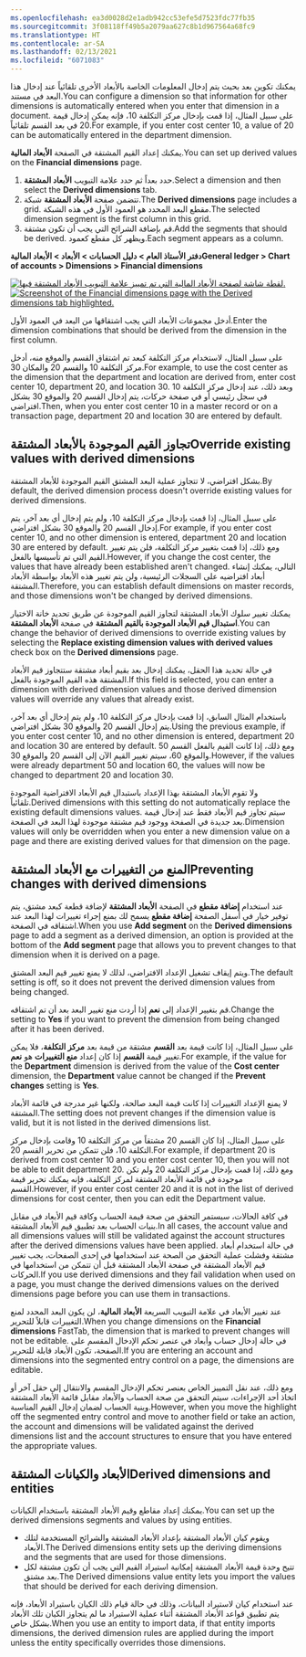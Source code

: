 ```yaml
---
ms.openlocfilehash: ea3d0028d2e1adb942cc53efe5d7523fdc77fb35
ms.sourcegitcommit: 3f08118ff49b5a2079aa627c8b1d967564a68fc9
ms.translationtype: HT
ms.contentlocale: ar-SA
ms.lasthandoff: 02/13/2021
ms.locfileid: "6071083"
---
```

<span data-ttu-id="f5108-101">يمكنك تكوين بعد بحيث يتم إدخال المعلومات الخاصة بالأبعاد الأخرى تلقائياً عند إدخال هذا البعد في مستند.</span><span class="sxs-lookup"><span data-stu-id="f5108-101">You can configure a dimension so that information for other dimensions is automatically entered when you enter that dimension in a document.</span></span> <span data-ttu-id="f5108-102">على سبيل المثال، إذا قمت بإدخال مركز التكلفة 10، فإنه يمكن إدخال قيمة 20 في بعد القسم تلقائياً.</span><span class="sxs-lookup"><span data-stu-id="f5108-102">For example, if you enter cost center 10, a value of 20 can be automatically entered in the department dimension.</span></span>

<span data-ttu-id="f5108-103">يمكنك إعداد القيم المشتقة في الصفحة **الأبعاد المالية**.</span><span class="sxs-lookup"><span data-stu-id="f5108-103">You can set up derived values on the **Financial dimensions** page.</span></span>

1.  <span data-ttu-id="f5108-104">حدد بعداً ثم حدد علامة التبويب **الأبعاد المشتقة**.</span><span class="sxs-lookup"><span data-stu-id="f5108-104">Select a dimension and then select the **Derived dimensions** tab.</span></span>
2.  <span data-ttu-id="f5108-105">تتضمن صفحة **الأبعاد المشتقة** شبكة.</span><span class="sxs-lookup"><span data-stu-id="f5108-105">The **Derived dimensions** page includes a grid.</span></span> <span data-ttu-id="f5108-106">مقطع البعد المحدد هو العمود الأول في هذه الشبكة.</span><span class="sxs-lookup"><span data-stu-id="f5108-106">The selected dimension segment is the first column in this grid.</span></span>
3.  <span data-ttu-id="f5108-107">قم بإضافة الشرائح التي يجب أن تكون مشتقة.</span><span class="sxs-lookup"><span data-stu-id="f5108-107">Add the segments that should be derived.</span></span> <span data-ttu-id="f5108-108">ويظهر كل مقطع كعمود.</span><span class="sxs-lookup"><span data-stu-id="f5108-108">Each segment appears as a column.</span></span>

<span data-ttu-id="f5108-109">**دفتر الأستاذ العام > دليل الحسابات > الأبعاد > الأبعاد المالية**</span><span class="sxs-lookup"><span data-stu-id="f5108-109">**General ledger > Chart of accounts > Dimensions > Financial dimensions**</span></span>
 
<span data-ttu-id="f5108-110">[![لقطة شاشة لصفحة الأبعاد المالية التي تم تمييز علامة التبويب الأبعاد المشتقة فيها.](../media/derived-dim.png)](../media/derived-dim.png#lightbox)</span><span class="sxs-lookup"><span data-stu-id="f5108-110">[![Screenshot of the Financial dimensions  page with the Derived dimensions tab highlighted.](../media/derived-dim.png)](../media/derived-dim.png#lightbox)</span></span>

<span data-ttu-id="f5108-111">أدخل مجموعات الأبعاد التي يجب اشتقاقها من البعد في العمود الأول.</span><span class="sxs-lookup"><span data-stu-id="f5108-111">Enter the dimension combinations that should be derived from the dimension in the first column.</span></span> 

<span data-ttu-id="f5108-112">على سبيل المثال، لاستخدام مركز التكلفة كبعد تم اشتقاق القسم والموقع منه، أدخل مركز التكلفة 10 والقسم 20 والمكان 30.</span><span class="sxs-lookup"><span data-stu-id="f5108-112">For example, to use the cost center as the dimension that the department and location are derived from, enter cost center 10, department 20, and location 30.</span></span> <span data-ttu-id="f5108-113">وبعد ذلك، عند إدخال مركز التكلفة 10 في سجل رئيسي أو في صفحة حركات، يتم إدخال القسم 20 والموقع 30 بشكل افتراضي.</span><span class="sxs-lookup"><span data-stu-id="f5108-113">Then, when you enter cost center 10 in a master record or on a transaction page, department 20 and location 30 are entered by default.</span></span>

## <a name="override-existing-values-with-derived-dimensions"></a><span data-ttu-id="f5108-114">تجاوز القيم الموجودة بالأبعاد المشتقة</span><span class="sxs-lookup"><span data-stu-id="f5108-114">Override existing values with derived dimensions</span></span> 

<span data-ttu-id="f5108-115">بشكل افتراضي، لا تتجاوز عملية البعد المشتق القيم الموجودة للأبعاد المشتقة.</span><span class="sxs-lookup"><span data-stu-id="f5108-115">By default, the derived dimension process doesn't override existing values for derived dimensions.</span></span> 

<span data-ttu-id="f5108-116">على سبيل المثال، إذا قمت بإدخال مركز التكلفة 10، ولم يتم إدخال أي بعد آخر، يتم إدخال القسم 20 والموقع 30 بشكل افتراضي.</span><span class="sxs-lookup"><span data-stu-id="f5108-116">For example, if you enter cost center 10, and no other dimension is entered, department 20 and location 30 are entered by default.</span></span> <span data-ttu-id="f5108-117">ومع ذلك، إذا قمت بتغيير مركز التكلفة، فلن يتم تغيير القيم التي تم تأسيسها بالفعل.</span><span class="sxs-lookup"><span data-stu-id="f5108-117">However, if you change the cost center, the values that have already been established aren't changed.</span></span> <span data-ttu-id="f5108-118">التالي، يمكنك إنشاء أبعاد افتراضيه على السجلات الرئيسية، ولن يتم تغيير هذه الأبعاد بواسطة الأبعاد المشتقة.</span><span class="sxs-lookup"><span data-stu-id="f5108-118">Therefore, you can establish default dimensions on master records, and those dimensions won't be changed by derived dimensions.</span></span>

<span data-ttu-id="f5108-119">يمكنك تغيير سلوك الأبعاد المشتقة لتجاوز القيم الموجودة عن طريق تحديد خانة الاختيار **استبدال قيم الأبعاد الموجودة بالقيم المشتقة** في صفحة **الأبعاد المشتقة**.</span><span class="sxs-lookup"><span data-stu-id="f5108-119">You can change the behavior of derived dimensions to override existing values by selecting the **Replace existing dimension values with derived values** check box on the **Derived dimensions** page.</span></span> 

<span data-ttu-id="f5108-120">في حالة تحديد هذا الحقل، يمكنك إدخال بعد بقيم أبعاد مشتقة ستتجاوز قيم الأبعاد المشتقة هذه القيم الموجودة بالفعل.</span><span class="sxs-lookup"><span data-stu-id="f5108-120">If this field is selected, you can enter a dimension with derived dimension values and those derived dimension values will override any values that already exist.</span></span> 

<span data-ttu-id="f5108-121">باستخدام المثال السابق، إذا قمت بإدخال مركز التكلفة 10، ولم يتم إدخال أي بعد آخر، يتم إدخال القسم 20 والموقع 30 بشكل افتراضي.</span><span class="sxs-lookup"><span data-stu-id="f5108-121">Using the previous example, if you enter cost center 10, and no other dimension is entered, department 20 and location 30 are entered by default.</span></span> <span data-ttu-id="f5108-122">ومع ذلك، إذا كانت القيم بالفعل القسم 50 والموقع 60، سيتم تغيير القيم الآن إلى القسم 20 والموقع 30.</span><span class="sxs-lookup"><span data-stu-id="f5108-122">However, if the values were already department 50 and location 60, the values will now be changed to department 20 and location 30.</span></span>

<span data-ttu-id="f5108-123">ولا تقوم الأبعاد المشتقة بهذا الإعداد باستبدال قيم الأبعاد الافتراضية الموجودة تلقائياً.</span><span class="sxs-lookup"><span data-stu-id="f5108-123">Derived dimensions with this setting do not automatically replace the existing default dimensions values.</span></span> <span data-ttu-id="f5108-124">سيتم تجاوز قيم الأبعاد فقط عند إدخال قيمة بعد جديدة في الصفحة ووجود قيم مشتقة موجودة لهذا البعد في الصفحة.</span><span class="sxs-lookup"><span data-stu-id="f5108-124">Dimension values will only be overridden when you enter a new dimension value on a page and there are existing derived values for that dimension on the page.</span></span>

## <a name="preventing-changes-with-derived-dimensions"></a><span data-ttu-id="f5108-125">المنع من التغييرات مع الأبعاد المشتقة</span><span class="sxs-lookup"><span data-stu-id="f5108-125">Preventing changes with derived dimensions</span></span> 

<span data-ttu-id="f5108-126">عند استخدام **إضافة مقطع** في الصفحة **الأبعاد المشتقة** لإضافة قطعة كبعد مشتق، يتم توفير خيار في أسفل الصفحة **إضافة مقطع** يسمح لك بمنع إجراء تغييرات لهذا البعد عند اشتقاقه في الصفحة.</span><span class="sxs-lookup"><span data-stu-id="f5108-126">When you use **Add segment** on the **Derived dimensions** page to add a segment as a derived dimension, an option is provided at the bottom of the **Add segment** page that allows you to prevent changes to that dimension when it is derived on a page.</span></span> 

<span data-ttu-id="f5108-127">ويتم إيقاف تشغيل الإعداد الافتراضي، لذلك لا يمنع تغيير قيم البعد المشتق.</span><span class="sxs-lookup"><span data-stu-id="f5108-127">The default setting is off, so it does not prevent the derived dimension values from being changed.</span></span> 

<span data-ttu-id="f5108-128">قم بتغيير الإعداد إلى **نعم** إذا أردت منع تغيير البعد بعد أن تم اشتقاقه.</span><span class="sxs-lookup"><span data-stu-id="f5108-128">Change the setting to **Yes** if you want to prevent the dimension from being changed after it has been derived.</span></span> 

<span data-ttu-id="f5108-129">علي سبيل المثال، إذا كانت قيمة بعد **القسم** مشتقة من قيمة بعد **مركز التكلفة**، فلا يمكن تغيير قيمة **القسم** إذا كان إعداد **منع التغييرات** هو **نعم**.</span><span class="sxs-lookup"><span data-stu-id="f5108-129">For example, if the value for the **Department** dimension is derived from the value of the **Cost center** dimension, the **Department** value cannot be changed if the **Prevent changes** setting is **Yes**.</span></span>

<span data-ttu-id="f5108-130">لا يمنع الإعداد التغييرات إذا كانت قيمة البعد صالحة، ولكنها غير مدرجة في قائمة الأبعاد المشتقة.</span><span class="sxs-lookup"><span data-stu-id="f5108-130">The setting does not prevent changes if the dimension value is valid, but it is not listed in the derived dimensions list.</span></span> 

<span data-ttu-id="f5108-131">على سبيل المثال، إذا كان القسم 20 مشتقاً من مركز التكلفة 10 وقامت بإدخال مركز التكلفة 10، فلن تتمكن من تحرير القسم 20.</span><span class="sxs-lookup"><span data-stu-id="f5108-131">For example, if department 20 is derived from cost center 10 and you enter cost center 10, then you will not be able to edit department 20.</span></span> <span data-ttu-id="f5108-132">ومع ذلك، إذا قمت بإدخال مركز التكلفة 20 ولم تكن موجودة في قائمة الأبعاد المشتقة لمركز التكلفة، فإنه يمكنك تحرير قيمة القسم.</span><span class="sxs-lookup"><span data-stu-id="f5108-132">However, if you enter cost center 20 and it is not in the list of derived dimensions for cost center, then you can edit the Department value.</span></span>

<span data-ttu-id="f5108-133">في كافة الحالات، سيستمر التحقق من صحة قيمة الحساب وكافة قيم الأبعاد في مقابل بنيات الحساب بعد تطبيق قيم الأبعاد المشتقة.</span><span class="sxs-lookup"><span data-stu-id="f5108-133">In all cases, the account value and all dimensions values will still be validated against the account structures after the derived dimensions values have been applied.</span></span> <span data-ttu-id="f5108-134">في حالة استخدام أبعاد مشتقة وفشلت عملية التحقق من الصحة عند استخدامها في إحدى الصفحات، يجب تغيير قيم الأبعاد المشتقة في صفحة الأبعاد المشتقة قبل أن تتمكن من استخدامها في الحركات.</span><span class="sxs-lookup"><span data-stu-id="f5108-134">If you use derived dimensions and they fail validation when used on a page, you must change the derived dimensions values on the derived dimensions page before you can use them in transactions.</span></span>

<span data-ttu-id="f5108-135">عند تغيير الأبعاد في علامة التبويب السريعة **الأبعاد المالية**، لن يكون البعد المحدد لمنع التغييرات قابلاً للتحرير.</span><span class="sxs-lookup"><span data-stu-id="f5108-135">When you change dimensions on the **Financial dimensions** FastTab, the dimension that is marked to prevent changes will not be editable.</span></span> <span data-ttu-id="f5108-136">في حالة إدخال حساب وأبعاد في عنصر تحكم الإدخال المقسم على الصفحة، تكون الأبعاد قابلة للتحرير.</span><span class="sxs-lookup"><span data-stu-id="f5108-136">If you are entering an account and dimensions into the segmented entry control on a page, the dimensions are editable.</span></span> 

<span data-ttu-id="f5108-137">ومع ذلك، عند نقل التمييز الخاص بعنصر تحكم الإدخال المقسم والانتقال إلى حقل آخر أو اتخاذ أحد الإجراءات، سيتم التحقق من صحة الحساب والأبعاد مقابل قائمة الأبعاد المشتقة وبنية الحساب لضمان إدخال القيم المناسبة.</span><span class="sxs-lookup"><span data-stu-id="f5108-137">However, when you move the highlight off the segmented entry control and move to another field or take an action, the account and dimensions will be validated against the derived dimensions list and the account structures to ensure that you have entered the appropriate values.</span></span>

## <a name="derived-dimensions-and-entities"></a><span data-ttu-id="f5108-138">الأبعاد والكيانات المشتقة</span><span class="sxs-lookup"><span data-stu-id="f5108-138">Derived dimensions and entities</span></span> 

<span data-ttu-id="f5108-139">يمكنك إعداد مقاطع وقيم الأبعاد المشتقة باستخدام الكيانات.</span><span class="sxs-lookup"><span data-stu-id="f5108-139">You can set up the derived dimensions segments and values by using entities.</span></span>

- <span data-ttu-id="f5108-140">ويقوم كيان الأبعاد المشتقة بإعداد الأبعاد المشتقة والشرائح المستخدمة لتلك الأبعاد.</span><span class="sxs-lookup"><span data-stu-id="f5108-140">The Derived dimensions entity sets up the deriving dimensions and the segments that are used for those dimensions.</span></span>
- <span data-ttu-id="f5108-141">تتيح وحدة قيمة الأبعاد المشتقة إمكانية استيراد القيم التي يجب أن تكون مشتقة لكل بعد مشتق.</span><span class="sxs-lookup"><span data-stu-id="f5108-141">The Derived dimensions value entity lets you import the values that should be derived for each deriving dimension.</span></span>

<span data-ttu-id="f5108-142">عند استخدام كيان لاستيراد البيانات، وذلك في حالة قيام ذلك الكيان باستيراد الأبعاد، فإنه يتم تطبيق قواعد الأبعاد المشتقة أثناء عملية الاستيراد ما لم يتجاوز الكيان تلك الأبعاد بشكل خاص.</span><span class="sxs-lookup"><span data-stu-id="f5108-142">When you use an entity to import data, if that entity imports dimensions, the derived dimension rules are applied during the import unless the entity specifically overrides those dimensions.</span></span>


